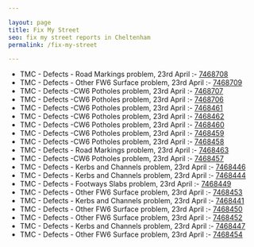 ```yaml
---

layout: page
title: Fix My Street
seo: fix my street reports in Cheltenham
permalink: /fix-my-street

---
```


<!-- fix_marker starts -->

- TMC - Defects - Road Markings problem, 23rd April :- [7468708](https://www.fixmystreet.com/report/7468708)
- TMC - Defects - Other FW6  Surface problem, 23rd April :- [7468709](https://www.fixmystreet.com/report/7468709)
- TMC - Defects -CW6 Potholes  problem, 23rd April :- [7468707](https://www.fixmystreet.com/report/7468707)
- TMC - Defects -CW6 Potholes  problem, 23rd April :- [7468706](https://www.fixmystreet.com/report/7468706)
- TMC - Defects -CW6 Potholes  problem, 23rd April :- [7468461](https://www.fixmystreet.com/report/7468461)
- TMC - Defects -CW6 Potholes  problem, 23rd April :- [7468462](https://www.fixmystreet.com/report/7468462)
- TMC - Defects -CW6 Potholes  problem, 23rd April :- [7468460](https://www.fixmystreet.com/report/7468460)
- TMC - Defects -CW6 Potholes  problem, 23rd April :- [7468459](https://www.fixmystreet.com/report/7468459)
- TMC - Defects -CW6 Potholes  problem, 23rd April :- [7468458](https://www.fixmystreet.com/report/7468458)
- TMC - Defects - Road Markings problem, 23rd April :- [7468463](https://www.fixmystreet.com/report/7468463)
- TMC - Defects -CW6 Potholes  problem, 23rd April :- [7468457](https://www.fixmystreet.com/report/7468457)
- TMC - Defects - Kerbs and Channels problem, 23rd April :- [7468446](https://www.fixmystreet.com/report/7468446)
- TMC - Defects - Kerbs and Channels problem, 23rd April :- [7468444](https://www.fixmystreet.com/report/7468444)
- TMC - Defects - Footways Slabs problem, 23rd April :- [7468449](https://www.fixmystreet.com/report/7468449)
- TMC - Defects - Other FW6  Surface problem, 23rd April :- [7468453](https://www.fixmystreet.com/report/7468453)
- TMC - Defects - Kerbs and Channels problem, 23rd April :- [7468441](https://www.fixmystreet.com/report/7468441)
- TMC - Defects - Other FW6  Surface problem, 23rd April :- [7468450](https://www.fixmystreet.com/report/7468450)
- TMC - Defects - Other FW6  Surface problem, 23rd April :- [7468452](https://www.fixmystreet.com/report/7468452)
- TMC - Defects - Kerbs and Channels problem, 23rd April :- [7468447](https://www.fixmystreet.com/report/7468447)
- TMC - Defects - Other FW6  Surface problem, 23rd April :- [7468454](https://www.fixmystreet.com/report/7468454)

<!-- fix_marker ends -->